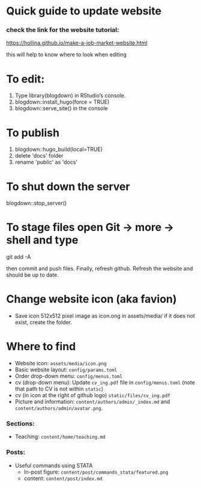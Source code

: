 # Quick guide to update website

### check the link for the website tutorial:
https://hollina.github.io/make-a-job-market-website.html

this will help to know where to look when editing 

# To edit:
1. Type library(blogdown) in RStudio’s console.
2. blogdown::install_hugo(force = TRUE)
3. blogdown::serve_site() in the console

# To publish 
1. blogdown::hugo_build(local=TRUE)
2. delete 'docs' folder
3. rename 'public' as 'docs'

# To shut down the server 
blogdown::stop_server()


# To stage files open Git -> more -> shell and type
git add -A

then commit and push files. Finally, refresh github. Refresh the website and should be up to date.

# Change website icon (aka favion)
- Save icon 512x512 pixel image as icon.ong in assets/media/ if it does not exist, create the folder.
# Where to find
- Website icon: `assets/media/icon.png`
- Basic website layout: `config/params.toml`
- Order drop-down menu: `config/menus.toml`
- cv (drop-down menu): Update `cv_ing.pdf` file in `config/menus.toml` (note that path to CV is not within `static`)
- cv (in icon at the right of github logo) `static/files/cv_ing.pdf`
- Picture and information: `content/authors/admin/_index.md` and `content/authors/admin/avatar.png`.

### Sections:
- Teaching: `content/home/teaching.md`

### Posts:
- Useful commands using STATA
    - In-post figure: `content/post/commands_stata/featured.png`
    - content: `content/post/index.md`
